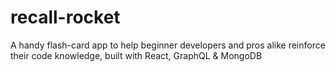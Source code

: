 # recall-rocket
A handy flash-card app to help beginner developers and pros alike reinforce their code knowledge, built with React, GraphQL &amp; MongoDB
